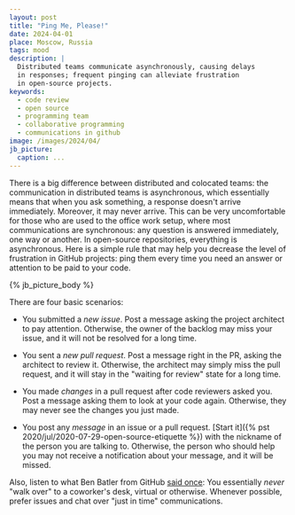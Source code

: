 ```yaml
---
layout: post
title: "Ping Me, Please!"
date: 2024-04-01
place: Moscow, Russia
tags: mood
description: |
  Distributed teams communicate asynchronously, causing delays
  in responses; frequent pinging can alleviate frustration
  in open-source projects.
keywords:
  - code review
  - open source
  - programming team
  - collaborative programming
  - communications in github
image: /images/2024/04/
jb_picture:
  caption: ...
---
```


There is a big difference between distributed and colocated teams: the
communication in distributed teams is asynchronous, which essentially
means that when you ask something, a response doesn't arrive
immediately. Moreover, it may never arrive. This can be very
uncomfortable for those who are used to the office work setup, where
most communications are synchronous: any question is answered
immediately, one way or another. In open-source repositories,
everything is asynchronous. Here is a simple rule that may help you
decrease the level of frustration in GitHub projects: ping them every
time you need an answer or attention to be paid to your code.

<!--more-->

{% jb_picture_body %}

There are four basic scenarios:

- You submitted a _new issue_.
  Post a message asking the project architect to pay attention.
  Otherwise, the owner of the backlog may miss your issue, and it will not be resolved for a long time.

- You sent a _new pull request_.
  Post a message right in the PR, asking the architect to review it.
  Otherwise, the architect may simply miss the pull request, and it will stay in the "waiting for review" state for a long time.

- You made _changes_ in a pull request after code reviewers asked you.
  Post a message asking them to look at your code again.
  Otherwise, they may never see the changes you just made.

- You post any _message_ in an issue or a pull request.
  [Start it]({% pst 2020/jul/2020-07-29-open-source-etiquette %}) with the nickname of the person you are talking to.
  Otherwise, the person who should help you may not receive a notification about your message, and it will be missed.

Also, listen to what Ben Batler from GitHub [said once](https://ben.balter.com/2014/11/06/rules-of-communicating-at-github/):
You essentially _never_ "walk over" to a coworker's desk, virtual or otherwise.
Whenever possible, prefer issues and chat over "just in time" communications.
